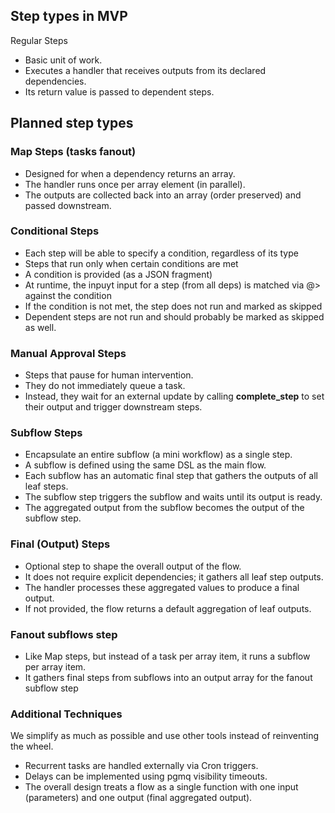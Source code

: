 ## Step types in MVP

Regular Steps

- Basic unit of work.
- Executes a handler that receives outputs from its declared dependencies.
- Its return value is passed to dependent steps.

## Planned step types

### Map Steps (tasks fanout)

- Designed for when a dependency returns an array.
- The handler runs once per array element (in parallel).
- The outputs are collected back into an array (order preserved) and passed downstream.

### Conditional Steps

- Each step will be able to specify a condition, regardless of its type
- Steps that run only when certain conditions are met
- A condition is provided (as a JSON fragment)
- At runtime, the inpuyt input for a step (from all deps) is matched via @> against the condition
- If the condition is not met, the step does not run and marked as skipped
- Dependent steps are not run and should probably be marked as skipped as well.

### Manual Approval Steps

- Steps that pause for human intervention.
- They do not immediately queue a task.
- Instead, they wait for an external update by calling **complete_step** to set their output and trigger downstream steps.

### Subflow Steps

- Encapsulate an entire subflow (a mini workflow) as a single step.
- A subflow is defined using the same DSL as the main flow.
- Each subflow has an automatic final step that gathers the outputs of all leaf steps.
- The subflow step triggers the subflow and waits until its output is ready.
- The aggregated output from the subflow becomes the output of the subflow step.

### Final (Output) Steps

- Optional step to shape the overall output of the flow.
- It does not require explicit dependencies; it gathers all leaf step outputs.
- The handler processes these aggregated values to produce a final output.
- If not provided, the flow returns a default aggregation of leaf outputs.

### Fanout subflows step

- Like Map steps, but instead of a task per array item, it runs a subflow per array item.
- It gathers final steps from subflows into an output array for the fanout subflow step

### Additional Techniques

We simplify as much as possible and use other tools instead of reinventing the wheel.

- Recurrent tasks are handled externally via Cron triggers.
- Delays can be implemented using pgmq visibility timeouts.
- The overall design treats a flow as a single function with one input (parameters) and one output (final aggregated output).
